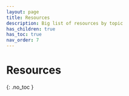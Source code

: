 ```yaml
---
layout: page
title: Resources
description: Big list of resources by topic
has_children: true
has_toc: true
nav_order: 7
---
```


# Resources
{: .no_toc }

<!-- <details open markdown="block">

  <summary>
    Table of contents
  </summary>
  {: .no_toc .text-delta }

- TOC
{:toc}

</details>
{: .details-toc}


{% assign learning_resources = site.resources | where: 'category', 'learning' %}
{% assign dev_tools_resources = site.resources | where: 'category', 'dev tools' %}
{% assign front_end_resources = site.resources | where: 'category', 'front end' %}
{% assign js_resources = site.resources | where: 'category', 'js' %}
{% assign python_resources = site.resources | where: 'category', 'python' %}
{% assign orientation_resources = site.resources | where: 'category', 'orientation' %}

---

## Dev Tools
{: .resource-section-heading}

{% for resource in dev_tools_resources %}
  {{resource}}
{% endfor %}

## HTML & CSS
{: .resource-section-heading}

{% for resource in front_end_resources %}
  {{ resource }}
{% endfor %}

## JavaScript
{: .resource-section-heading}

{% for resource in js_resources %}
  {{ resource }}
{% endfor %}

## Python
{: .resource-section-heading}

{% for resource in python_resources %}
  {{ resource }}
{% endfor %}

## On Learning How To Code
{: .resource-section-heading}

{% for resource in learning_resources %}
  {{ resource }}
{% endfor %}

## Getting Started at Momentum
{: .resource-section-heading}

{% for resource in orientation_resources %}
  {{ resource }}
{% endfor %} -->

